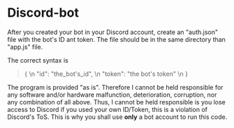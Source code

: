 # Discord-bot
After you created your bot in your Discord account, create an "auth.json" file with the bot's ID ant token. The file should be in the same directory than "app.js" file.

The correct syntax is
> { \n
> 	"id": "the_bot's_id", \n
> 	"token": "the bot's token" \n
> }

The program is provided "as is". Therefore I cannot be held responsible for any software and/or hardware malfunction, deterioration, corruption, nor any combination of all above.
Thus, I cannot be held responsible is you lose access to Discord if you used your own ID/Token, this is a violation of Discord's ToS. This is why you shall use **only** a bot account to run this code.
